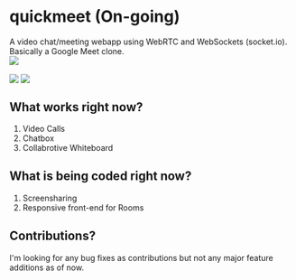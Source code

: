 # quickmeet (On-going)
A video chat/meeting webapp using WebRTC and WebSockets (socket.io). Basically a Google Meet clone. 
<br>
<img align="center" src="https://i.imgur.com/FxgApJU.jpg">

<img align="center" src="https://i.imgur.com/tMAaFpF.jpg">

<img align="center" src="https://i.imgur.com/YvvA08O.jpg">

## What works right now?

1. Video Calls
2. Chatbox
3. Collabrotive Whiteboard

## What is being coded right now?

1. Screensharing
2. Responsive front-end for Rooms

## Contributions?

I'm looking for any bug fixes as contributions but not any major feature additions as of now. 
